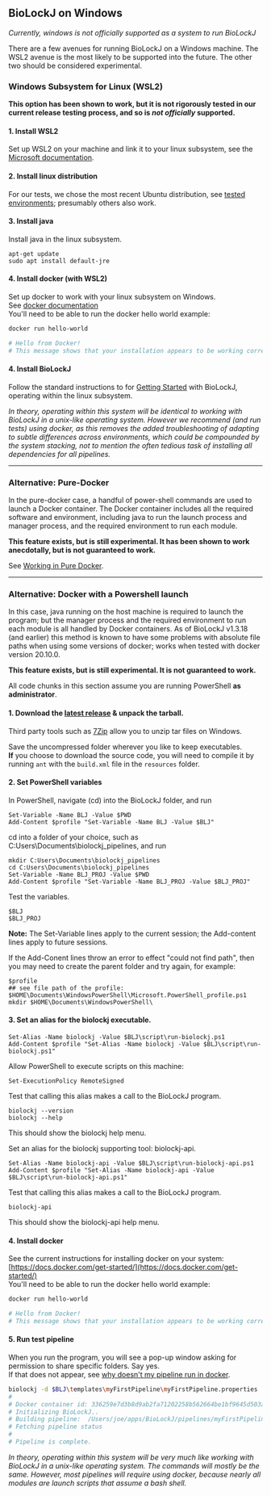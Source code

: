 
## BioLockJ on Windows

_Currently, windows is not officially supported as a system to run BioLockJ_

There are a few avenues for running BioLockJ on a Windows machine.  The WSL2 avenue is the most likely to be supported into the future.  The other two should be considered experimental.

### Windows Subsystem for Linux (WSL2)

**This option has been shown to work, but it is not rigorously tested in our current release testing process, and so is _not officially_ supported.**

#### 1. Install WSL2

Set up WSL2 on your machine and link it to your linux subsystem, see the [Microsoft documentation](https://docs.microsoft.com/en-us/windows/wsl/install-win10).

#### 2. Install linux distribution

For our tests, we chose the most recent Ubuntu distribution, see [tested environments](../Supported-Environments/#Tested-environments); presumably others also work.

#### 3. Install java

Install java in the linux subsystem.  
```
apt-get update
sudo apt install default-jre
```

#### 4. Install docker (with WSL2)

Set up docker to work with your linux subsystem on Windows.  <br>See [docker documentation](https://docs.docker.com/docker-for-windows/wsl/) <br>You'll need to be able to run the docker hello world example:

```bash
docker run hello-world

# Hello from Docker!
# This message shows that your installation appears to be working correctly.

```

#### 4. Install BioLockJ

Follow the standard instructions to for [Getting Started](Getting-Started.md) with BioLockJ, operating within the linux subsystem.  

_In theory, operating within this system will be identical to working with BioLockJ in a unix-like operating system.  However we recommend (and run tests) using docker, as this removes the added troubleshooting of adapting to subtle differences across environments, which could be compounded by the system stacking, not to mention the often tedious task of installing all dependencies for all pipelines._




---


### Alternative: Pure-Docker

In the pure-docker case, a handful of power-shell commands are used to launch a Docker container.  The Docker container includes all the required software and environment, including java to run the launch process and manager process, and the required environment to run each module.

**This feature exists, but is still experimental.  It has been shown to work anecdotally, but is not guaranteed to work.**

See [Working in Pure Docker](Pure-Docker.md).


---

### Alternative: Docker with a Powershell launch

In this case, java running on the host machine is required to launch the program; but the manager process and the required environment to run each module is all handled by Docker containers.  As of BioLockJ v1.3.18 (and earlier) this method is known to have some problems with absolute file paths when using some versions of docker; works when tested with docker version 20.10.0.

**This feature exists, but is still experimental.  It is not guaranteed to work.**

All code chunks in this section assume you are running PowerShell **as administrator**.

#### 1. Download the [latest release](https://github.com/BioLockJ-Dev-Team/BioLockJ/releases/latest) & unpack the tarball.  

Third party tools such as [7Zip](https://www.7-zip.org/) allow you to unzip tar files on Windows.

Save the uncompressed folder wherever you like to keep executables.
<br>**If** you choose to download the source code, you will need to compile it by running `ant` with the `build.xml` file in the `resources` folder. 

#### 2. Set PowerShell variables

In PowerShell, navigate (cd) into the BioLockJ folder, and run
```
Set-Variable -Name BLJ -Value $PWD
Add-Content $profile "Set-Variable -Name BLJ -Value $BLJ"
```

cd into a folder of your choice, such as C:Users\Documents\biolockj_pipelines, and run
```
mkdir C:Users\Documents\biolockj_pipelines
cd C:Users\Documents\biolockj_pipelines
Set-Variable -Name BLJ_PROJ -Value $PWD
Add-Content $profile "Set-Variable -Name BLJ_PROJ -Value $BLJ_PROJ"
```

Test the variables.
```
$BLJ
$BLJ_PROJ
```

**Note:** The Set-Variable lines apply to the current session; the Add-content lines apply to future sessions.  

If the Add-Conent lines throw an error to effect "could not find path", then you may need to create the parent folder and try again, for example:
```
$profile
## see file path of the profile:  $HOME\Documents\WindowsPowerShell\Microsoft.PowerShell_profile.ps1
mkdir $HOME\Documents\WindowsPowerShell\
```

#### 3. Set an alias for the biolockj executable.

```
Set-Alias -Name biolockj -Value $BLJ\script\run-biolockj.ps1
Add-Content $profile "Set-Alias -Name biolockj -Value $BLJ\script\run-biolockj.ps1"
```

Allow PowerShell to execute scripts on this machine:
```
Set-ExecutionPolicy RemoteSigned
```

Test that calling this alias makes a call to the BioLockJ program.
```
biolockj --version
biolockj --help
```
This should show the biolockj help menu.

Set an alias for the biolockj supporting tool: biolockj-api. 

```
Set-Alias -Name biolockj-api -Value $BLJ\script\run-biolockj-api.ps1
Add-Content $profile "Set-Alias -Name biolockj-api -Value $BLJ\script\run-biolockj-api.ps1"
```

Test that calling this alias makes a call to the BioLockJ program.
```
biolockj-api
```
This should show the biolockj-api help menu.

#### 4. Install docker

See the current instructions for installing docker on your system: 
<br>[https://docs.docker.com/get-started/](https://docs.docker.com/get-started/)
<br>You'll need to be able to run the docker hello world example:

```bash
docker run hello-world

# Hello from Docker!
# This message shows that your installation appears to be working correctly.

```

#### 5. Run test pipeline

When you run the program, you will see a pop-up window asking for permission to share specific folders. Say yes.<br>
If that does not appear, see [why doesn't my pipeline run in docker](../FAQ/#question-why-doesnt-my-pipeline-run-in-docker).

```bash
biolockj -d $BLJ\templates\myFirstPipeline\myFirstPipeline.properties
# 
# Docker container id: 336259e7d3b8d9ab2fa71202258b562664be1bf9645d503a790ae5e9da15ce97
# Initializing BioLockJ..
# Building pipeline:  /Users/joe/apps/BioLockJ/pipelines/myFirstPipeline_2020Jan17
# Fetching pipeline status 
# 
# Pipeline is complete.
```

_In theory, operating within this system will be very much like working with BioLockJ in a unix-like operating system.  The commands will mostly be the same.  However, most pipelines will require using docker, because nearly all modules are launch scripts that assume a bash shell._

